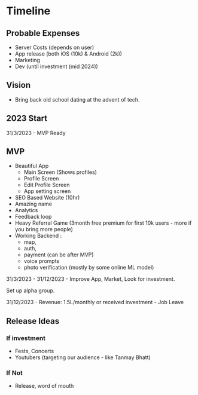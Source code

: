 # Timeline

## Probable Expenses
- Server Costs (depends on user)
- App release (both iOS (10k) & Android (2k))
- Marketing
- Dev (until investment (mid 2024))

## Vision

- Bring back old school dating at the advent of tech.

## 2023 Start

31/3/2023 - MVP Ready
## MVP
- Beautiful App
  - Main Screen (Shows profiles)
  - Profile Screen
  - Edit Profile Screen
  - App setting screen
- SEO Based Website (10hr)
- Amazing name
- Analytics
- Feedback loop
- Heavy Referral Game (3month free premium for first 10k users - more if you bring more people)
- Working Backend :
  - map,
  - auth,
  - payment (can be after MVP)
  - voice prompts
  - photo verification (mostly by some online ML model)

31/3/2023 - 31/12/2023 - Improve App, Market, Look for investment.

Set up alpha group.

31/12/2023 - Revenue: 1.5L/monthly or received investment - Job Leave

## Release Ideas

### If investment
- Fests, Concerts
- Youtubers (targeting our audience - like Tanmay Bhatt)

### If Not
- Release, word of mouth